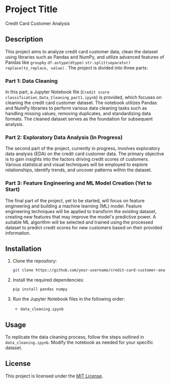 # Project Title

Credit Card Customer Analysis

## Description

This project aims to analyze credit card customer data, clean the dataset using libraries such as Pandas and NumPy, and utilize advanced features of Pandas like `groupby` `df.astype(dtype)` `str.split(separator)` `replace(to_replace, value)` . The project is divided into three parts:

### Part 1: Data Cleaning

In this part, a Jupyter Notebook file (`Credit score classification_Data_Cleaning_part1.ipynb`) is provided, which focuses on cleaning the credit card customer dataset. The notebook utilizes Pandas and NumPy libraries to perform various data cleaning tasks such as handling missing values, removing duplicates, and standardizing data formats. The cleaned dataset serves as the foundation for subsequent analysis.

### Part 2: Exploratory Data Analysis (In Progress)

The second part of the project, currently in progress, involves exploratory data analysis (EDA) on the credit card customer data. The primary objective is to gain insights into the factors driving credit scores of customers. Various statistical and visual techniques will be employed to explore relationships, identify trends, and uncover patterns within the dataset.

### Part 3: Feature Engineering and ML Model Creation (Yet to Start)

The final part of the project, yet to be started, will focus on feature engineering and building a machine learning (ML) model. Feature engineering techniques will be applied to transform the existing dataset, creating new features that may improve the model's predictive power. A suitable ML algorithm will be selected and trained using the processed dataset to predict credit scores for new customers based on their provided information.

## Installation

1. Clone the repository:

   ```bash
   git clone https://github.com/your-username/credit-card-customer-analysis.git
   ```

2. Install the required dependencies:

   ```bash
   pip install pandas numpy
   ```

3. Run the Jupyter Notebook files in the following order:

   - `data_cleaning.ipynb`

## Usage

To replicate the data cleaning process, follow the steps outlined in `data_cleaning.ipynb`. Modify the notebook as needed for your specific dataset.

## License

This project is licensed under the [MIT License](LICENSE).
